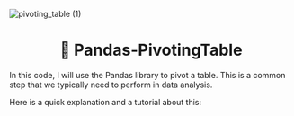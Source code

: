 ![pivoting_table (1)](https://github.com/earapanos/Pandas-PivotingTable/assets/52800638/bc416ac2-2860-41ed-9aad-f971da4ede7f)


<h1 align="center"> 🐼 Pandas-PivotingTable </h1>

In this code, I will use the Pandas library to pivot a table. This is a common step that we typically need to perform in data analysis.

Here is a quick explanation and a tutorial about this:
